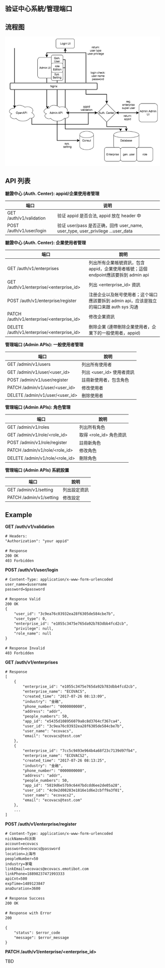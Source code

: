 ## 验证中心系統/管理端口

## 流程图
![](./authentication_sys.png)

## API 列表

**驗證中心 (Auth. Center): appid/企業使用者管理**

端口 | 说明
------|-----
GET /auth/v1/validation | 验证 appid 是否合法, appid 放在 header 中
POST /auth/v1/user/login | 验证 user/pass 是否正确，回传 user\_name, user\_type, user\_privilege ...user_data

**驗證中心 (Auth. Center): 企業使用者管理**

端口 | 說明
----|-----
GET /auth/v1/enterprises | 列出所有企業帳號資訊，包含appid，企業使用者帳號；這個endpoint應該要拆到 admin api
GET /auth/v1/enterprise/\<enterprise_id> | 列出 \<enterprise_id> 資訊
POST /auth/v1/enterprise/register | 注册企业以及帐号使用者；这个端口應該要拆到 admin api，应该是独立的端口来跟 auth sys 沟通
PATCH /auth/v1/enterprise/\<enterprise_id> | 修改企業資訊
DELETE /auth/v1/enterprise/\<enterprise_id> | 刪除企業 (連帶刪除企業使用者，企業下的一般使用者，appid)

**管理端口 (Admin APIs): 一般使用者管理**

端口 | 說明
----|-----
GET /admin/v1/users | 列出所有使用者
GET /admin/v1/user/\<user_id> | 列出 \<user_id> 使用者資訊
POST /admin/v1/user/register | 註冊新使用者，包含角色
PATCH /admin/v1/user/\<user_id> | 修改使用者
DELETE /admin/v1/user/\<user_id> | 刪除使用者

**管理端口 (Admin APIs): 角色管理**

端口 | 說明
----|-----
GET /admin/v1/roles | 列出所有角色
GET /admin/v1/role/\<role_id> | 取得 \<role_id> 角色資訊
POST /admin/v1/role/register | 註冊新角色
PATCH /admin/v1/role/\<role_id> | 修改角色
DELETE /admin/v1/role/\<role_id> | 刪除角色

**管理端口 (Admin APIs) 系統設置**

端口 | 說明 
----|-----
GET /admin/v1/setting | 列出設定資訊
PATCH /admin/v1/setting | 修改設定


## Example

**GET /auth/v1/validation**

```
# Headers:
"Authorization": "your appid"

# Response
200 OK
403 Forbidden
```

**POST /auth/v1/user/login**

```
# Content-Type: application/x-www-form-urlencoded
user_name=$username
password=$password

# Response Valid
200 OK
{
    "user_id": "3c9ea76c03932ea28f6305de584cbe7b",
    "user_type": 0,
    "enterprise_id": "e1055c3475e765da92b783dbb4fcd2cb",
    "privilege": null,
    "role_name": null
}

# Response Invalid
403 Forbidden
```

**GET /auth/v1/enterprises**

```
# Response
[
    {
        "enterprise_id": "e1055c3475e765da92b783dbb4fcd2cb",
        "enterprise_name": "ECOVACS",
        "created_time": "2017-07-26 08:13:09",
        "industry": "金融",
        "phone_number": "0000000000",
        "address": "addr",
        "people_numbers": 50,
        "app_id": "e5435d108956079a8c8d3764cf367ca4",
        "user_id": "3c9ea76c03932ea28f6305de584cbe7b",
        "user_name": "ecovacs",
        "email": "ecovacs@test.com"
    },
    {
        "enterprise_id": "7cc5c9493e964b4a68f23c7139d97fb4",
        "enterprise_name": "ECOVACS2",
        "created_time": "2017-07-26 08:13:25",
        "industry": "金融",
        "phone_number": "0000000000",
        "address": "addr",
        "people_numbers": 50,
        "app_id": "5819d6e57b9c6447bdcdd6ee2de05a28",
        "user_id": "4c0e2d08283e1816e1d6e2cbff9a3f01",
        "user_name": "ecovacs2",
        "email": "ecovacs@test.com"
    },
    ...
]
```

**POST /auth/v1/enterprise/register**

```
# Content-Type: application/x-www-form-urlencoded
nickName=科沃斯
account=ecovacs
password=ecovacs@password
location=上海市
peopleNumber=50
industry=家電
linkEmail=ecovacs@ecovacs.emotibot.com
linkPhone=18898237471993333
apiCnt=500
expTime=1489123847
anaDuration=3600

# Response Success
200 OK

# Response with Error
200

{
	"status": $error_code
	"message": $error_message
}
```

**PATCH /auth/v1/enterprise/<enterprise_id>**

TBD


